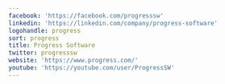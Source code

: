 ```yaml
---
facebook: 'https://facebook.com/progresssw'
linkedin: 'https://linkedin.com/company/progress-software'
logohandle: progress
sort: progress
title: Progress Software
twitter: progresssw
website: 'https://www.progress.com/'
youtube: 'https://youtube.com/user/ProgressSW'
---
```

